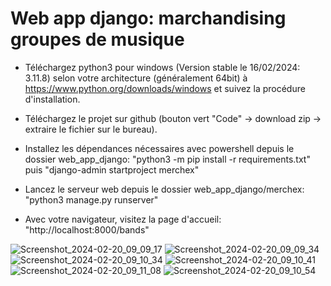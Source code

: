 # Web app django: marchandising groupes de musique

- Téléchargez python3 pour windows (Version stable le 16/02/2024: 3.11.8) selon votre architecture (généralement 64bit) 
à https://www.python.org/downloads/windows et suivez la procédure d'installation.

- Téléchargez le projet sur github (bouton vert "Code" -> download zip -> extraire le fichier sur le bureau).

- Installez les dépendances nécessaires avec powershell depuis le dossier web_app_django: "python3 -m pip install -r requirements.txt" puis "django-admin startproject merchex"

- Lancez le serveur web depuis le dossier web_app_django/merchex: "python3 manage.py runserver"

- Avec votre navigateur, visitez la page d'accueil: "http://localhost:8000/bands"

![Screenshot_2024-02-20_09_09_17](https://github.com/bonjan778/web_app_django/assets/142881984/da838834-fdfc-4f8d-80f3-e52be8019e02)
![Screenshot_2024-02-20_09_09_34](https://github.com/bonjan778/web_app_django/assets/142881984/aed57b78-d824-44e3-a32a-6b2fe3ba1971)
![Screenshot_2024-02-20_09_10_34](https://github.com/bonjan778/web_app_django/assets/142881984/2418bc38-6c32-418a-8633-7e404d11eb57)
![Screenshot_2024-02-20_09_10_41](https://github.com/bonjan778/web_app_django/assets/142881984/759be353-de48-4243-8978-b8a867c2487d)
![Screenshot_2024-02-20_09_11_08](https://github.com/bonjan778/web_app_django/assets/142881984/b6370401-b781-4d62-90d4-84561c7e73af)
![Screenshot_2024-02-20_09_10_54](https://github.com/bonjan778/web_app_django/assets/142881984/653abb73-42c9-4daa-88b4-62aa172fe2a2)
